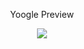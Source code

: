 <p align="center">
  Yoogle Preview
</p>

<p align="center">
 <img src="https://images-wixmp-ed30a86b8c4ca887773594c2.wixmp.com/f/b06e2fe2-632f-49e4-9c57-02b342ca72f7/dfmd14z-4ebd12b6-5d02-411d-b2c3-1f2a422a8a95.png/v1/fill/w_1280,h_521,q_80,strp/yoogle_by_flameefx_dfmd14z-fullview.jpg?token=eyJ0eXAiOiJKV1QiLCJhbGciOiJIUzI1NiJ9.eyJzdWIiOiJ1cm46YXBwOjdlMGQxODg5ODIyNjQzNzNhNWYwZDQxNWVhMGQyNmUwIiwiaXNzIjoidXJuOmFwcDo3ZTBkMTg4OTgyMjY0MzczYTVmMGQ0MTVlYTBkMjZlMCIsIm9iaiI6W1t7ImhlaWdodCI6Ijw9NTIxIiwicGF0aCI6IlwvZlwvYjA2ZTJmZTItNjMyZi00OWU0LTljNTctMDJiMzQyY2E3MmY3XC9kZm1kMTR6LTRlYmQxMmI2LTVkMDItNDExZC1iMmMzLTFmMmE0MjJhOGE5NS5wbmciLCJ3aWR0aCI6Ijw9MTI4MCJ9XV0sImF1ZCI6WyJ1cm46c2VydmljZTppbWFnZS5vcGVyYXRpb25zIl19.jup2jSDXtcDPE16Flnp8mDY4iRLh_C6PJoUGiiGAJvg" />

</p>

